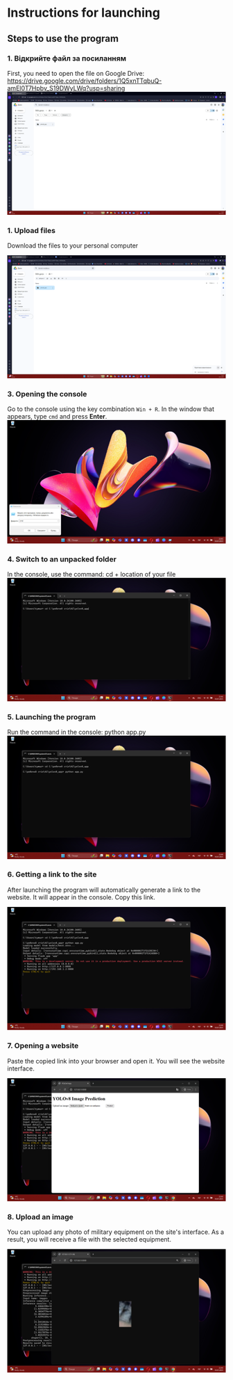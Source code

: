 # Instructions for launching

## Steps to use the program

### 1. Відкрийте файл за посиланням
First, you need to open the file on Google Drive: https://drive.google.com/drive/folders/1Q5xnTTqbuQ-amEl0T7Hpbv_S19DWyLWq?usp=sharing
![Відкрийте файл за посиланням](8.png)

### 1. Upload files
Download the files to your personal computer

![Завантажте файл](9.png)

### 3. Opening the console
Go to the console using the key combination `Win + R`. In the window that appears, type `cmd` and press **Enter**.
![Завантаження ZIP-файлу](1.png)


### 4. Switch to an unpacked folder
In the console, use the command: cd + location of your file 
![Відкриття консолі](2.png)

### 5. Launching the program
Run the command in the console: python app.py
![Перехід до розпакованої папки](4.png)

### 6. Getting a link to the site
After launching the program will automatically generate a link to the website. It will appear in the console. Copy this link.

![Отримання посилання на сайт](5.png)

### 7. Opening a website
Paste the copied link into your browser and open it. You will see the website interface.

![Відкриття сайту](6.png)

### 8. Upload an image

You can upload any photo of military equipment on the site's interface. As a result, you will receive a file with the selected equipment.

![Завантаження зображення](7.png)

